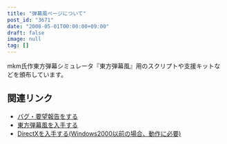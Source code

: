 ```yaml
---
title: "弾幕風ページについて"
post_id: "3671"
date: "2008-05-01T00:00:00+09:00"
draft: false
image: null
tag: []
---
```



mkm氏作東方弾幕シミュレータ『東方弾幕風』用のスクリプトや支援キットなどを頒布しています。
## 関連リンク


  * [バグ・要望報告をする](https://twitter.com/danmaq)
  * [東方弾幕風を入手する](http://www.geocities.co.jp/SiliconValley-Oakland/9951/)
  * [DirectXを入手する(Windows2000以前の場合、動作に必要)](http://www.microsoft.com/japan/windows/directx/)
